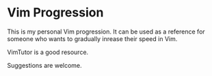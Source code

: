 # Vim Progression

This is my personal Vim progression.
It can be used as a reference for someone who wants to gradually inrease their speed in Vim.

VimTutor is a good resource.

Suggestions are welcome.
